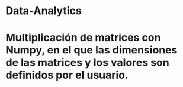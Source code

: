 # Data-Analytics
# Multiplicación de matrices con Numpy, en el que las dimensiones de las matrices y los valores son definidos por el usuario.
